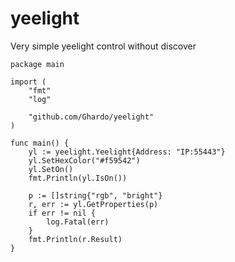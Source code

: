# yeelight
Very simple yeelight control without discover

	package main

	import (
		"fmt"
		"log"

		"github.com/Ghardo/yeelight"
	)

	func main() {
		yl := yeelight.Yeelight{Address: "IP:55443"}
		yl.SetHexColor("#f59542")
		yl.SetOn()
		fmt.Println(yl.IsOn())

		p := []string{"rgb", "bright"}
		r, err := yl.GetProperties(p)
		if err != nil {
			log.Fatal(err)
		}
		fmt.Println(r.Result)
	}
